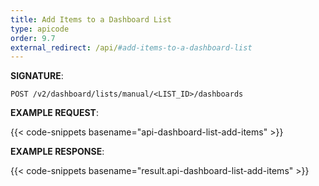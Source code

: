 ```yaml
---
title: Add Items to a Dashboard List
type: apicode
order: 9.7
external_redirect: /api/#add-items-to-a-dashboard-list
---
```



**SIGNATURE**:


`POST /v2/dashboard/lists/manual/<LIST_ID>/dashboards`


**EXAMPLE REQUEST**:


{{< code-snippets basename="api-dashboard-list-add-items" >}}


**EXAMPLE RESPONSE**:


{{< code-snippets basename="result.api-dashboard-list-add-items" >}}
